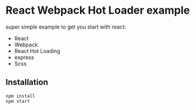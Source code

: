 # React Webpack Hot Loader example
super simple example to get you start with react:
* React
* Webpack
* React Hot Loading
* express
* Scss

## Installation
```
npm install
npm start
```
